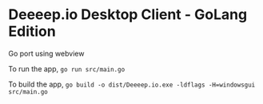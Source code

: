# Deeeep.io Desktop Client - GoLang Edition

Go port using webview

To run the app,
```go run src/main.go```

To build the app,
```go build -o dist/Deeeep.io.exe -ldflags -H=windowsgui src/main.go ```
